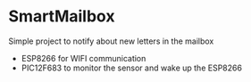 # SmartMailbox

Simple project to notify about new letters in the mailbox

* ESP8266 for WIFI communication
* PIC12F683 to monitor the sensor and wake up the ESP8266
